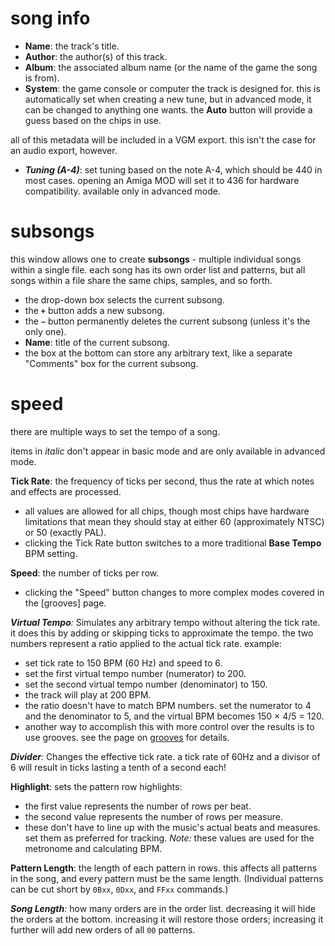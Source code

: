 # song info

- **Name**: the track's title.
- **Author**: the author(s) of this track.
- **Album**: the associated album name (or the name of the game the song is from).
- **System**: the game console or computer the track is designed for. this is automatically set when creating a new tune, but in advanced mode, it can be changed to anything one wants. the **Auto** button will provide a guess based on the chips in use.

all of this metadata will be included in a VGM export. this isn't the case for an audio export, however.

- _**Tuning (A-4)**_: set tuning based on the note A-4, which should be 440 in most cases. opening an Amiga MOD will set it to 436 for hardware compatibility. available only in advanced mode.

# subsongs

this window allows one to create **subsongs** - multiple individual songs within a single file. each song has its own order list and patterns, but all songs within a file share the same chips, samples, and so forth.

- the drop-down box selects the current subsong.
- the **`+`** button adds a new subsong.
- the **`−`** button permanently deletes the current subsong (unless it's the only one).
- **Name**: title of the current subsong.
- the box at the bottom can store any arbitrary text, like a separate "Comments" box for the current subsong.

# speed

there are multiple ways to set the tempo of a song.

items in _italic_ don't appear in basic mode and are only available in advanced mode.

**Tick Rate**: the frequency of ticks per second, thus the rate at which notes and effects are processed.
- all values are allowed for all chips, though most chips have hardware limitations that mean they should stay at either 60 (approximately NTSC) or 50 (exactly PAL).
- clicking the Tick Rate button switches to a more traditional **Base Tempo** BPM setting.

**Speed**: the number of ticks per row.
- clicking the "Speed" button changes to more complex modes covered in the [grooves] page.

_**Virtual Tempo**:_ Simulates any arbitrary tempo without altering the tick rate. it does this by adding or skipping ticks to approximate the tempo. the two numbers represent a ratio applied to the actual tick rate. example:
- set tick rate to 150 BPM (60 Hz) and speed to 6.
- set the first virtual tempo number (numerator) to 200.
- set the second virtual tempo number (denominator) to 150.
- the track will play at 200 BPM.
- the ratio doesn't have to match BPM numbers. set the numerator to 4 and the denominator to 5, and the virtual BPM becomes 150 × 4/5 = 120.
- another way to accomplish this with more control over the results is to use grooves. see the page on [grooves](../8-advanced/grooves.md) for details.

_**Divider**:_ Changes the effective tick rate. a tick rate of 60Hz and a divisor of 6 will result in ticks lasting a tenth of a second each!

**Highlight**: sets the pattern row highlights:
- the first value represents the number of rows per beat.
- the second value represents the number of rows per measure.
- these don't have to line up with the music's actual beats and measures. set them as preferred for tracking. _Note:_ these values are used for the metronome and calculating BPM.

**Pattern Length**: the length of each pattern in rows. this affects all patterns in the song, and every pattern must be the same length. (Individual patterns can be cut short by `0Bxx`, `0Dxx`, and `FFxx` commands.)

_**Song Length**:_ how many orders are in the order list. decreasing it will hide the orders at the bottom. increasing it will restore those orders; increasing it further will add new orders of all `00` patterns.
